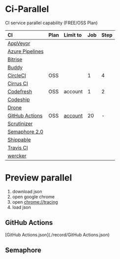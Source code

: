 # Ci-Parallel

CI service parallel capability (FREE/OSS Plan)

|CI|Plan|Limit to|Job|Step|
|:--|:--|:--|:--|:--|
|[AppVeyor](https://www.appveyor.com)||||
|[Azure Pipelines](https://azure.microsoft.com/ja-jp/services/devops/pipelines/)|
|[Bitrise](https://www.bitrise.io)||
|[Buddy](https://buddy.works)||
|[CircleCI](https://circleci.com/pricing/)|OSS||1|4|
|[Cirrus CI](https://cirrus-ci.org/)||
|[Codefresh](https://codefresh.io/)|OSS|account|1|2|
|[Codeship](https://codeship.com/)||
|[Drone](https://cloud.drone.io/)||
|[GitHub Actions](https://help.github.com/en/articles/about-github-actions)|OSS|[account](https://github.blog/changelog/2019-10-28-github-actions-update-to-job-concurrency-usage-limits/)|20|-|
|[Scrutinizer](https://scrutinizer-ci.com)||
|[Semaphore 2.0](https://semaphoreci.com/product)||
|[Shippable](http://shippable.com)||
|[Travis CI](https://travis-ci.com/)|
|[wercker](http://www.wercker.com/)||

# Preview parallel

1. download json
2. open google chrome
3. open [chrome://tracing](chrome://tracing/)
4. load json

## GitHub Actions

[GitHub Actions.json](./record/GitHub Actions.json)

## Semaphore
